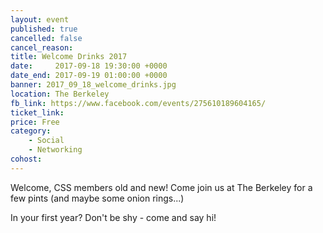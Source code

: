 ```yaml
---
layout: event
published: true
cancelled: false
cancel_reason:
title: Welcome Drinks 2017
date:     2017-09-18 19:30:00 +0000
date_end: 2017-09-19 01:00:00 +0000
banner: 2017_09_18_welcome_drinks.jpg
location: The Berkeley
fb_link: https://www.facebook.com/events/275610189604165/
ticket_link:
price: Free
category:
    - Social
    - Networking
cohost:
---
```


Welcome, CSS members old and new! Come join us at The Berkeley for a few pints (and maybe some onion rings...)

In your first year? Don't be shy - come and say hi!

